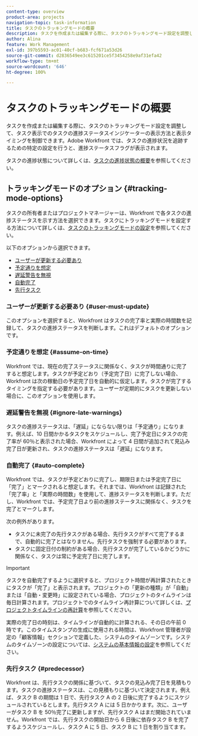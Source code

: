 ```yaml
---
content-type: overview
product-area: projects
navigation-topic: task-information
title: タスクのトラッキングモードの概要
description: タスクを作成または編集する際に、タスクのトラッキングモード設定を調整して、タスク表示でのタスクの進捗ステータスインジケーターの表示方法と表示タイミングを制御できます。Adobe Workfront では、タスクの進捗状況を追跡するための特定の設定を行うと、進捗ステータスフラグが表示されます。
author: Alina
feature: Work Management
exl-id: 397b5593-ac01-40cf-b683-fcf671a53d26
source-git-commit: d2836549ee3c615201ce5f3454258e9af31efa42
workflow-type: tm+mt
source-wordcount: '646'
ht-degree: 100%

---
```


# タスクのトラッキングモードの概要

<!-- Audited: 01/2024 -->

タスクを作成または編集する際に、タスクのトラッキングモード設定を調整して、タスク表示でのタスクの進捗ステータスインジケーターの表示方法と表示タイミングを制御できます。Adobe Workfront では、タスクの進捗状況を追跡するための特定の設定を行うと、進捗ステータスフラグが表示されます。

タスクの進捗状態について詳しくは、[タスクの進捗状態の概要](../../../manage-work/tasks/task-information/task-progress-status.md)を参照してください。

<!--
<div data-mc-conditions="QuicksilverOrClassic.Draft mode">
<h2>Set Tracking Mode for tasks</h2>
<p>(NOTE: drafted, because we created a new article and linked it below. Left this article as a "Overview" article only.) </p>
<p>To set the tracking mode:</p>
<ol>
<li value="1">Go to the task you want to set the tracking mode for.</li>
<li value="2"> <p data-mc-conditions="QuicksilverOrClassic.Quicksilver">Click the <strong>More</strong> icon <img src="assets/qs-more-icon-on-an-object.png">next to the name of the task, then click&nbsp;<strong>Edit</strong>.</p> <p>The Edit Task dialog box opens. </p> </li>
<li value="3"> <p>In the&nbsp;<strong>Settings</strong> section, use the&nbsp;<strong>Tracking Mode</strong> drop-down menu to select the Tracking Mode for the task.</p> <p>For more information about the tracking mode options, see the <a href="#tracking-mode-options" class="MCXref xref" xrefformat="{para}">Tracking Mode options</a> section in this article. </p> </li>
<li value="4">Click&nbsp;<strong>Save Changes.</strong></li>
</ol>
</div>
-->

## トラッキングモードのオプション {#tracking-mode-options}

タスクの所有者またはプロジェクトマネージャーは、Workfront で各タスクの進捗ステータスを示す方法を選択できます。タスクにトラッキングモードを設定する方法について詳しくは、[タスクのトラッキングモードの設定](../../../manage-work/tasks/task-information/set-tracking-mode-for-tasks.md)を参照してください。

以下のオプションから選択できます。

* [ユーザーが更新する必要あり](#user-must-update)
* [予定通りを想定](#assume-on-time)
* [遅延警告を無視](#ignore-late-warnings)
* [自動完了](#auto-complete)
* [先行タスク](#predecessor)

### ユーザーが更新する必要あり {#user-must-update}

このオプションを選択すると、Workfront はタスクの完了率と実際の時間数を記録して、タスクの進捗ステータスを判断します。これはデフォルトのオプションです。

### 予定通りを想定 {#assume-on-time}

Workfront では、現在の完了ステータスに関係なく、タスクが時間通りに完了すると想定します。タスクが予定どおり（予定完了日）に完了しない場合、Workfront は次の稼動日の予定完了日を自動的に仮定します。タスクが完了するタイミングを指定する必要があります。ユーザーが定期的にタスクを更新しない場合に、このオプションを使用します。

### 遅延警告を無視 {#ignore-late-warnings}

タスクの進捗ステータスは、「遅延」にならない限りは「予定通り」になります。例えば、10 日間かかるタスクをスケジュールし、完了予定日にタスクの完了率が 60％と表示された場合、Workfront によって 4 日間が追加されて見込み完了日が更新され、タスクの進捗ステータスは「遅延」になります。

### 自動完了 {#auto-complete}

Workfront では、タスクが予定どおりに完了し、期限日または予定完了日に「完了」とマークされると想定します。それまでは、Workfront は記録された「完了率」と「実際の時間数」を使用して、進捗ステータスを判断します。ただし、Workfront では、予定完了日より前の進捗ステータスに関係なく、タスクを完了とマークします。

次の例外があります。

* タスクに未完了の先行タスクがある場合、先行タスクがすべて完了するまで、自動的に完了とはなりません。先行タスクを強制する必要があります。
* タスクに固定日付の制約がある場合、先行タスクが完了しているかどうかに関係なく、タスクは常に予定完了日に完了します。

>[!IMPORTANT]
>
>タスクを自動完了するように選択すると、プロジェクト時間が再計算されたときにタスクが「完了」と表示されます。プロジェクトの「更新の種類」が「自動」または「自動・変更時」に設定されている場合、プロジェクトのタイムラインは毎日計算されます。プロジェクトでのタイムライン再計算について詳しくは、[プロジェクトタイムラインの再計算](../../../manage-work/projects/manage-projects/recalculate-project-timeline.md)を参照してください。
>
>実際の完了日の時刻は、タイムラインが自動的に計算される、その日の午前 0 時です。このタイムスタンプの生成に使用される時間は、Workfront 管理者が設定の「顧客情報」セクションで定義した、システムのタイムゾーンです。システムのタイムゾーンの設定については、[システムの基本情報の設定](../../../administration-and-setup/get-started-wf-administration/configure-basic-info.md)を参照してください。

### 先行タスク {#predecessor}

Workfront は、先行タスクの関係に基づいて、タスクの見込み完了日を見積もります。タスクの進捗ステータスは、この見積もりに基づいて決定されます。例えば、タスク B の期間は 1 日で、先行タスク A の 2 日後に完了するようにスケジュールされているとします。先行タスク A には 5 日かかります。次に、ユーザーがタスク B を 50％完了に更新しますが、先行タスク A はまだ開始されていません。Workfront では、先行タスクの開始日から 6 日後に依存タスク B を完了するようスケジュールし、タスク A に 5 日、タスク B に 1 日を割り当てます。
